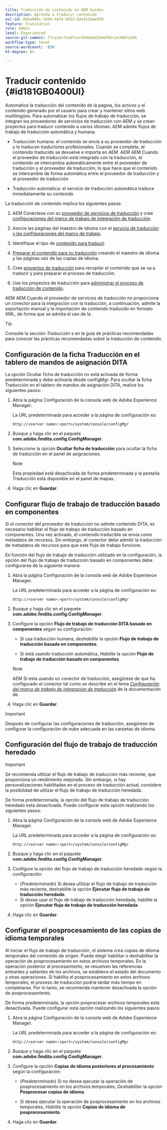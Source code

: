 ```yaml
---
title: Traducción de contenido en AEM Guides
description: Aprenda a traducir contenido
exl-id: 0d3a909c-3499-4ef4-b033-02e412dae959
feature: Translation
role: Admin
level: Experienced
source-git-commit: f7ce1dc72edfcec939e5bd25bbf82c2e3907a326
workflow-type: tm+mt
source-wordcount: '836'
ht-degree: 8%

---
```


# Traducir contenido {#id181GB0400UI}

Automatice la traducción del contenido de la página, los activos y el contenido generado por el usuario para crear y mantener sitios web multilingües. Para automatizar los flujos de trabajo de traducción, se integran los proveedores de servicios de traducción con AEM y se crean proyectos para traducir contenido a varios idiomas. AEM admite flujos de trabajo de traducción automática y humana.

- Traducción humana: el contenido se envía a su proveedor de traducción y lo traducen traductores profesionales. Cuando se completa, el contenido traducido se devuelve e importa en AEM. AEM AEM Cuando el proveedor de traducción está integrado con la traducción, el contenido se intercambia automáticamente entre el proveedor de traducción y el proveedor de traducción, lo que hace que el contenido se intercambie de forma automática entre el proveedor de traducción y el proveedor de traducción

- Traducción automática: el servicio de traducción automática traduce inmediatamente su contenido


La traducción de contenido implica los siguientes pasos:

1. AEM Conéctese con su [proveedor de servicios de traducción](https://helpx.adobe.com/experience-manager/6-5/sites/administering/using/tc-tic.html#ConnectingtoaTranslationServiceProvider) y cree [configuraciones del marco de trabajo de integración de traducción](https://helpx.adobe.com/experience-manager/6-5/sites/administering/using/tc-tic.html#CreatingaTranslationIntegrationConfiguration).

1. Asocie las páginas del maestro de idioma con el [servicio de traducción y las configuraciones del marco de trabajo](https://helpx.adobe.com/experience-manager/6-5/sites/administering/using/tc-tic.html#ConfiguringPagesforTranslation).

1. Identifique el tipo de [contenido para traducir](https://helpx.adobe.com/experience-manager/6-5/sites/administering/using/tc-rules.html).

1. [Preparar el contenido para su traducción](https://helpx.adobe.com/experience-manager/6-5/sites/administering/using/tc-prep.html) creando el maestro de idioma y las páginas raíz de las copias de idioma.

1. Cree [proyectos de traducción](https://helpx.adobe.com/experience-manager/6-5/sites/administering/using/tc-manage.html) para recopilar el contenido que se va a traducir y para preparar el proceso de traducción.

1. Use los proyectos de traducción para [administrar el proceso de traducción de contenido](https://helpx.adobe.com/experience-manager/6-5/sites/administering/using/tc-manage.html).


AEM AEM Cuando el proveedor de servicios de traducción no proporciona un conector para la integración con la traducción, a continuación, admite la exportación manual y la importación de contenido traducido en formato XML, de forma que se admita el uso de la.

>[!TIP]
>
> Consulte la sección *Traducción* s en la guía de prácticas recomendadas para conocer las prácticas recomendadas sobre la traducción de contenido.

## Configuración de la ficha Traducción en el tablero de mandos de asignación DITA

La opción Ocultar ficha de traducción no está activada de forma predeterminada y debe activarla desde configMgr. Para ocultar la ficha Traducción en el tablero de mandos de asignación DITA, realice los siguientes pasos:

1. Abra la página Configuración de la consola web de Adobe Experience Manager.

   La URL predeterminada para acceder a la página de configuración es:

   ```http
   http://<server name>:<port>/system/console/configMgr
   ```

1. Busque y haga clic en el paquete **com.adobe.fmdita.config.ConfigManager**.

1. Seleccione la opción **Ocultar ficha de traducción** para ocultar la ficha de traducción en el panel de asignaciones.

   >[!NOTE]
   >
   > Esta propiedad está desactivada de forma predeterminada y la pestaña Traducción está disponible en el panel de mapas.

1. Haga clic en **Guardar**.

## Configurar flujo de trabajo de traducción basado en componentes

Si el conector del proveedor de traducción no admite contenido DITA, es necesario habilitar el flujo de trabajo de traducción basado en componentes. Una vez activado, el contenido traducible se envía como metadatos de recursos. Sin embargo, el conector debe admitir la traducción de metadatos de recursos para que este flujo de trabajo funcione.

En función del flujo de trabajo de traducción utilizado en la configuración, la opción del flujo de trabajo de traducción basado en componentes debe configurarse de la siguiente manera:

1. Abra la página Configuración de la consola web de Adobe Experience Manager.

   La URL predeterminada para acceder a la página de configuración es:

   ```http
   http://<server name>:<port>/system/console/configMgr
   ```

1. Busque y haga clic en el paquete **com.adobe.fmdita.config.ConfigManager**.

1. Configure la opción **Flujo de trabajo de traducción DITA basado en componentes** según su configuración:

   - Si usa traducción humana, *deshabilite* la opción **Flujo de trabajo de traducción basado en componentes**.

   - Si está usando traducción automática, *Habilite* la opción **Flujo de trabajo de traducción basado en componentes**.

   >[!NOTE]
   >
   > AEM Si está usando un conector de traducción, asegúrese de que ha configurado el conector tal como se describe en el tema *[Configuración del marco de trabajo de integración de traducción](https://helpx.adobe.com/experience-manager/6-5/sites/administering/using/tc-tic.html)* de la documentación de.

1. Haga clic en **Guardar**.

>[!IMPORTANT]
>
> Después de configurar las configuraciones de traducción, asegúrese de configurar la configuración de nube adecuada en las carpetas de idioma.

## Configuración del flujo de trabajo de traducción heredado

>[!IMPORTANT]
> 
> Se recomienda utilizar el flujo de trabajo de traducción más reciente, que proporciona un rendimiento mejorado. Sin embargo, si hay personalizaciones habilitadas en el proceso de traducción actual, considere la posibilidad de utilizar el flujo de trabajo de traducción heredada.

De forma predeterminada, la opción del flujo de trabajo de traducción heredado está desactivada. Puede configurar esta opción realizando los siguientes pasos:

1. Abra la página Configuración de la consola web de Adobe Experience Manager.

   La URL predeterminada para acceder a la página de configuración es:

   ```http
   http://<server name>:<port>/system/console/configMgr
   ```

1. Busque y haga clic en el paquete **com.adobe.fmdita.config.ConfigManager**.

1. Configure la opción del flujo de trabajo de traducción heredado según la configuración:

   - (*Predeterminado*) Si desea utilizar el flujo de trabajo de traducción más reciente, deshabilite la opción **Ejecutar flujo de trabajo de traducción heredado**.
   - Si desea usar el flujo de trabajo de traducción heredada, habilite la opción **Ejecutar flujo de trabajo de traducción heredada**.

1. Haga clic en **Guardar**.






<!---

This was added for 2406 CS IG

## Configure the legacy translation workflow 

It is recommended that you use the latest translation workflow, which provides enhanced performance. However, you can configure the legacy translation workflow if necessary.

Based on the translation workflow used in your setup, provide the following (property) details to configure the legacy translation workflow: the component-based translation workflow option should be configured as follows:

1.  Open the Adobe Experience Manager Web Console Configuration page.

    The default URL to access the configuration page is:

    ! Add the syntax of http as given in previous config

    Note: Configure htttp code as given in previous sample
    

1.  Search for and click on the **com.adobe.fmdita.config.ConfigManager** bundle.



1.  Configure the **Run legacy translation workflow** option as per your setup:

    -   If you use the latest translation workflow, then *Disable* \( `false`\) the **Run legacy translation workflow** option. The latest translation workflow is enabled by default. <br> 

    -   If you use the legacy translation, then *Enable \( `true`\)* the **Run legacy translation workflow** option.

1.  Click **Save**.


--->


## Configurar el posprocesamiento de las copias de idioma temporales

Al iniciar el flujo de trabajo de traducción, el sistema crea copias de idioma temporales del contenido de origen. Puede elegir habilitar o deshabilitar la operación de posprocesamiento en estos archivos temporales. En la operación posterior al procesamiento, se resuelven las referencias entrantes y salientes de los archivos, se establece el estado del documento y otras operaciones. Si habilita el posprocesamiento en estos archivos temporales, el proceso de traducción podría tardar más tiempo en completarse. Por lo tanto, se recomienda mantener desactivada la opción de posprocesamiento.

De forma predeterminada, la opción posprocesar archivos temporales está desactivada. Puede configurar esta opción realizando los siguientes pasos:

1. Abra la página Configuración de la consola web de Adobe Experience Manager.

   La URL predeterminada para acceder a la página de configuración es:

   ```http
   http://<server name>:<port>/system/console/configMgr
   ```

1. Busque y haga clic en el paquete **com.adobe.fmdita.config.ConfigManager**.

1. Configure la opción **Copias de idioma posteriores al procesamiento** según la configuración:

   - \(*Predeterminado*\) Si no desea ejecutar la operación de posprocesamiento en los archivos temporales, *Deshabilitar* la opción **Posprocesar copias de idioma**.

   - Si desea ejecutar la operación de posprocesamiento en los archivos temporales, *Habilite* la opción **Copias de idioma de posprocesamiento**.

1. Haga clic en **Guardar**.
